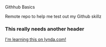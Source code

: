 Githhub Basics

Remote repo to help me test out my Github skillz

### This really needs another header

[I'm learning this on lynda.com!](http://www.lynda.com/)
